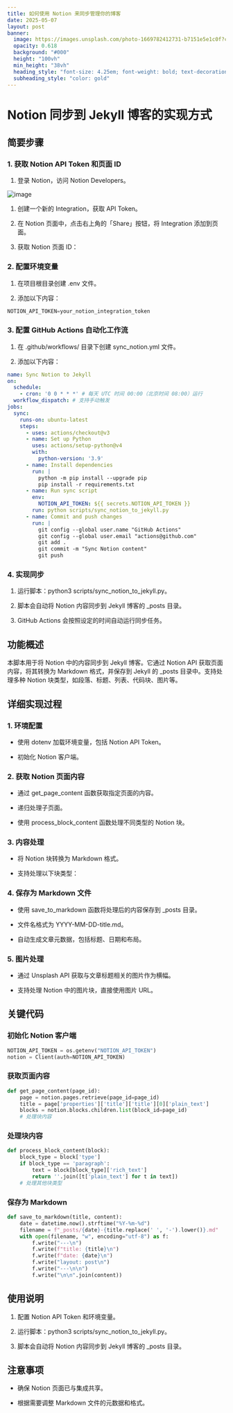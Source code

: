 ```yaml
---
title: 如何使用 Notion 来同步管理你的博客
date: 2025-05-07
layout: post
banner:
  image: https://images.unsplash.com/photo-1669782412731-b7151e5e1c0f?crop=entropy&cs=tinysrgb&fit=max&fm=jpg&ixid=M3w2OTIwMzJ8MHwxfHJhbmRvbXx8fHx8fHx8fDE3NDY2MTM0MDB8&ixlib=rb-4.1.0&q=80&w=1080
  opacity: 0.618
  background: "#000"
  height: "100vh"
  min_height: "38vh"
  heading_style: "font-size: 4.25em; font-weight: bold; text-decoration: underline"
  subheading_style: "color: gold"
---
```


# Notion 同步到 Jekyll 博客的实现方式

## 简要步骤

### 1. 获取 Notion API Token 和页面 ID

1. 登录 Notion，访问 Notion Developers。

![image](https://prod-files-secure.s3.us-west-2.amazonaws.com/a7a0cc5a-89b9-4cda-8686-1fba0ca52f40/d19c1afe-dea5-4312-9333-786b0ba83054/image.png?X-Amz-Algorithm=AWS4-HMAC-SHA256&X-Amz-Content-Sha256=UNSIGNED-PAYLOAD&X-Amz-Credential=ASIAZI2LB466UDV622CE%2F20250507%2Fus-west-2%2Fs3%2Faws4_request&X-Amz-Date=20250507T102320Z&X-Amz-Expires=3600&X-Amz-Security-Token=IQoJb3JpZ2luX2VjELH%2F%2F%2F%2F%2F%2F%2F%2F%2F%2FwEaCXVzLXdlc3QtMiJGMEQCIHfixMTuVrK3%2BzO8n2kpBH7tUZ8qUpQ3dFtKfnO2IJ8GAiB5PCWdTvNtXXA2%2Bi3oKJ1Dh60sOGnEMLRiju2QsftTpCr%2FAwhaEAAaDDYzNzQyMzE4MzgwNSIMyTguH%2BjoKr6nkelEKtwDAFEmehDWZW1SqdxPnkYkTpWp2l1CfrwXoxFzB%2FPxIvGKZliplw5948ZH%2FBft9I3lwEzzzVatBFU%2BkM0DtruEaKPL02Oe8ijuRTMCz%2BaW6UhMX5ErnnXBzqexN%2FRvuqhuz5rYMkTF4RgDQw0glOisKAu%2BLOu8I78T90%2B%2B1OgjBP2M84W%2FuZqjX6UzJ2JIBteInLhsTMyKkm%2FVwURFa0FFeCH%2FmyMF2iWKIr47a853zObAp0%2F2DiZfpAum1YJWk84%2BrB7JA69qcb%2FooZOBtU6WlWVlPRPr8qkIknxX0DiIIifMsRxRfzkUffUWXe%2B3LKX0B0RrVcGDIBwohWv%2FizZHF3bvrWbmgDEt5b8Cd07%2FnA2%2F3pgMgW1Qte8FLKmxsIrYHVh8czFI%2FjYOLHIYspKGmZm4LhdagZD%2FvtInrTSHKGZO08luU3QGDGF2wi%2BHNV%2BX1y2646oDL8JHA9NaeZAz3YLoy9WVg8Z28axCepAuV%2FrW74qWwQ%2BiigkXijKiHo66bPQVo%2BmB4BogX3eeR2UULocIjgscPOFFSSCDuCaKT4E8m5f9vP2GqUxyrnlVaEC5oKuzel9G0o0dpxS1ppI%2FL4gixekQjsYun1pvM08Ptfiu3QJR%2FMr2APNeR7Mw%2BrDswAY6pgFPR6k%2FbSGKKBPpjr7s6dbAty0AQvF02vekqyubV8KXqKddo07bqXxop%2B7Pb13BQiUIfNj9AGVIw1uf3JkAEZ3OSnNeIRF%2BiyuhngHuVxBRMvgQ8LMiDz8y0NS6fQlG0N%2FbN%2BVQuGHxTOoJAN3i94zlbpzPewynkkuo5UsCTfScKxtrGCci%2B6ixeF7rIS2EzyaIfhbctZAvmUFuEtQJNFlQ5liSOfIG&X-Amz-Signature=f14e538e138c84ba19443bcb3f81568c05d37ea1f99d73699b209e7da3e86384&X-Amz-SignedHeaders=host&x-id=GetObject)

1. 创建一个新的 Integration，获取 API Token。

1. 在 Notion 页面中，点击右上角的「Share」按钮，将 Integration 添加到页面。

1. 获取 Notion 页面 ID：


### 2. 配置环境变量

1. 在项目根目录创建 .env 文件。

1. 添加以下内容：

```javascript
NOTION_API_TOKEN=your_notion_integration_token
```

### 3. 配置 GitHub Actions 自动化工作流

1. 在 .github/workflows/ 目录下创建 sync_notion.yml 文件。

1. 添加以下内容：

```yaml
name: Sync Notion to Jekyll
on:
  schedule:
    - cron: '0 0 * * *' # 每天 UTC 时间 00:00（北京时间 08:00）运行
  workflow_dispatch: # 支持手动触发
jobs:
  sync:
    runs-on: ubuntu-latest
    steps:
      - uses: actions/checkout@v3
      - name: Set up Python
        uses: actions/setup-python@v4
        with:
          python-version: '3.9'
      - name: Install dependencies
        run: |
          python -m pip install --upgrade pip
          pip install -r requirements.txt
      - name: Run sync script
        env:
          NOTION_API_TOKEN: ${{ secrets.NOTION_API_TOKEN }}
        run: python scripts/sync_notion_to_jekyll.py
      - name: Commit and push changes
        run: |
          git config --global user.name "GitHub Actions"
          git config --global user.email "actions@github.com"
          git add .
          git commit -m "Sync Notion content"
          git push
```

### 4. 实现同步

1. 运行脚本：python3 scripts/sync_notion_to_jekyll.py。

1. 脚本会自动将 Notion 内容同步到 Jekyll 博客的 _posts 目录。

1. GitHub Actions 会按照设定的时间自动运行同步任务。

## 功能概述

本脚本用于将 Notion 中的内容同步到 Jekyll 博客。它通过 Notion API 获取页面内容，将其转换为 Markdown 格式，并保存到 Jekyll 的 _posts 目录中。支持处理多种 Notion 块类型，如段落、标题、列表、代码块、图片等。

## 详细实现过程

### 1. 环境配置

- 使用 dotenv 加载环境变量，包括 Notion API Token。

- 初始化 Notion 客户端。

### 2. 获取 Notion 页面内容

- 通过 get_page_content 函数获取指定页面的内容。

- 递归处理子页面。

- 使用 process_block_content 函数处理不同类型的 Notion 块。

### 3. 内容处理

- 将 Notion 块转换为 Markdown 格式。

- 支持处理以下块类型：


### 4. 保存为 Markdown 文件

- 使用 save_to_markdown 函数将处理后的内容保存到 _posts 目录。

- 文件名格式为 YYYY-MM-DD-title.md。

- 自动生成文章元数据，包括标题、日期和布局。

### 5. 图片处理

- 通过 Unsplash API 获取与文章标题相关的图片作为横幅。

- 支持处理 Notion 中的图片块，直接使用图片 URL。

## 关键代码

### 初始化 Notion 客户端

```python
NOTION_API_TOKEN = os.getenv("NOTION_API_TOKEN")
notion = Client(auth=NOTION_API_TOKEN)
```

### 获取页面内容

```python
def get_page_content(page_id):
    page = notion.pages.retrieve(page_id=page_id)
    title = page['properties']['title']['title'][0]['plain_text']
    blocks = notion.blocks.children.list(block_id=page_id)
    # 处理块内容
```

### 处理块内容

```python
def process_block_content(block):
    block_type = block['type']
    if block_type == 'paragraph':
        text = block[block_type]['rich_text']
        return ''.join([t['plain_text'] for t in text])
    # 处理其他块类型
```

### 保存为 Markdown

```python
def save_to_markdown(title, content):
    date = datetime.now().strftime("%Y-%m-%d")
    filename = f"_posts/{date}-{title.replace(' ', '-').lower()}.md"
    with open(filename, "w", encoding="utf-8") as f:
        f.write("---\n")
        f.write(f"title: {title}\n")
        f.write(f"date: {date}\n")
        f.write("layout: post\n")
        f.write("---\n\n")
        f.write("\n\n".join(content))
```

## 使用说明

1. 配置 Notion API Token 和环境变量。

1. 运行脚本：python3 scripts/sync_notion_to_jekyll.py。

1. 脚本会自动将 Notion 内容同步到 Jekyll 博客的 _posts 目录。

## 注意事项

- 确保 Notion 页面已与集成共享。

- 根据需要调整 Markdown 文件的元数据和格式。